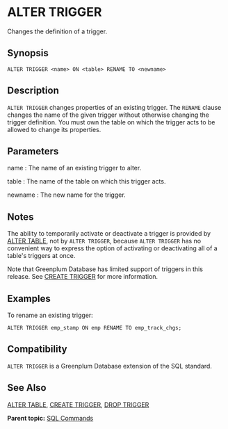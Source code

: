# ALTER TRIGGER

Changes the definition of a trigger.

## Synopsis

``` {#sql_command_synopsis}
ALTER TRIGGER <name> ON <table> RENAME TO <newname>
```

## Description

`ALTER TRIGGER` changes properties of an existing trigger. The `RENAME` clause changes the name of the given trigger without otherwise changing the trigger definition. You must own the table on which the trigger acts to be allowed to change its properties.

## Parameters

name
:   The name of an existing trigger to alter.

table
:   The name of the table on which this trigger acts.

newname
:   The new name for the trigger.

## Notes

The ability to temporarily activate or deactivate a trigger is provided by [ALTER TABLE](ALTER_TABLE.html), not by `ALTER TRIGGER`, because `ALTER TRIGGER` has no convenient way to express the option of activating or deactivating all of a table's triggers at once.

Note that Greenplum Database has limited support of triggers in this release. See [CREATE TRIGGER](CREATE_TRIGGER.html) for more information.

## Examples

To rename an existing trigger:

```
ALTER TRIGGER emp_stamp ON emp RENAME TO emp_track_chgs;
```

## Compatibility

`ALTER TRIGGER` is a Greenplum Database extension of the SQL standard.

## See Also

[ALTER TABLE](ALTER_TABLE.html), [CREATE TRIGGER](CREATE_TRIGGER.html), [DROP TRIGGER](DROP_TRIGGER.html)

**Parent topic:** [SQL Commands](../sql_commands/sql_ref.html)

